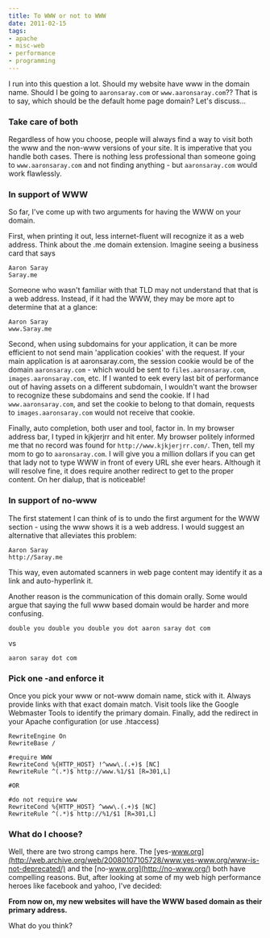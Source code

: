 ```yaml
---
title: To WWW or not to WWW
date: 2011-02-15
tags:
- apache
- misc-web
- performance
- programming
---
```

I run into this question a lot.  Should my website have www in the domain name.  Should I be going to `aaronsaray.com` or `www.aaronsaray.com`??  That is to say, which should be the default home page domain?  Let's discuss...

<!--more-->

### Take care of both

Regardless of how you choose, people will always find a way to visit both the www and the non-www versions of your site.  It is imperative that you handle both cases.  There is nothing less professional than someone going to `www.aaronsaray.com` and not finding anything - but `aaronsaray.com` would work flawlessly.

### In support of WWW

So far, I've come up with two arguments for having the WWW on your domain.  

First, when printing it out, less internet-fluent will recognize it as a web address.  Think about the .me domain extension.  Imagine seeing a business card that says 
    
    Aaron Saray
    Saray.me

Someone who wasn't familiar with that TLD may not understand that that is a web address.  Instead, if it had the WWW, they may be more apt to determine that at a glance:
    
    Aaron Saray
    www.Saray.me

Second, when using subdomains for your application, it can be more efficient to not send main 'application cookies' with the request.  If your main application is at aaronsaray.com, the session cookie would be of the domain `aaronsaray.com` - which would be sent to `files.aaronsaray.com`, `images.aaronsaray.com`, etc.  If I wanted to eek every last bit of performance out of having assets on a different subdomain, I wouldn't want the browser to recognize these subdomains and send the cookie.  If I had `www.aaronsaray.com`, and set the cookie to belong to that domain, requests to `images.aaronsaray.com` would not receive that cookie.

Finally, auto completion, both user and tool, factor in.  In my browser address bar, I typed in kjkjerjrr and hit enter.  My browser politely informed me that no record was found for `http://www.kjkjerjrr.com/`.  Then, tell my mom to go to `aaronsaray.com`.  I will give you a million dollars if you can get that lady not to type WWW in front of every URL she ever hears.  Although it will resolve fine, it does require another redirect to get to the proper content.  On her dialup, that is noticeable!

### In support of no-www

The first statement I can think of is to undo the first argument for the WWW section - using the www shows it is a web address.  I would suggest an alternative that alleviates this problem:
    
    Aaron Saray
    http://Saray.me

This way, even automated scanners in web page content may identify it as a link and auto-hyperlink it.

Another reason is the communication of this domain orally.  Some would argue that saying the full www based domain would be harder and more confusing.
    
    double you double you double you dot aaron saray dot com

vs
    
    aaron saray dot com
    
### Pick one -and enforce it

Once you pick your www or not-www domain name, stick with it.  Always provide links with that exact domain match.  Visit tools like the Google Webmaster Tools to identify the primary domain.  Finally, add the redirect in your Apache configuration (or use .htaccess)

    RewriteEngine On
    RewriteBase /
    
    #require WWW
    RewriteCond %{HTTP_HOST} !^www\.(.+)$ [NC]
    RewriteRule ^(.*)$ http://www.%1/$1 [R=301,L] 
    
    #OR
    
    #do not require www
    RewriteCond %{HTTP_HOST} ^www\.(.+)$ [NC]
    RewriteRule ^(.*)$ http://%1/$1 [R=301,L] 

### What do I choose?

Well, there are two strong camps here.  The [yes-www.org](http://web.archive.org/web/20080107105728/www.yes-www.org/www-is-not-deprecated/) and the [no-www.org](http://no-www.org/) both have compelling reasons.  But, after looking at some of my web high performance heroes like facebook and yahoo, I've decided:

**From now on, my new websites will have the WWW based domain as their primary address.**

What do you think?
